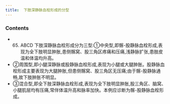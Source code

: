 ```yaml
---
title:  下肢深静脉血栓形成的分型
--- 
```


### Contents
- 65. ABCD 下肢深静脉血栓形成分为三型:①中央型,即髂-股静脉血栓形成,表现为全下肢明显肿胀,患侧髂窝、股三角区疼痛和压痛,浅静脉扩张,患肢皮温和体温均升高。
- ②周围型,即小腿深静脉或股静脉血栓形成,表现为小腿或大腿肿胀。股静脉血栓形成主要表现为大腿肿胀,但患侧髂窝、股三角区无压痛;由于髂-股静脉通畅,故下肢肿胀不明显。
- ③混合型,即全下肢深静脉血栓形成,表现为全下肢明显肿胀,股三角区、脑窝、小腿肌层均有压痛,常伴体温升高和脉率加快。本例应诊断为髂-股静脉血栓形成。

